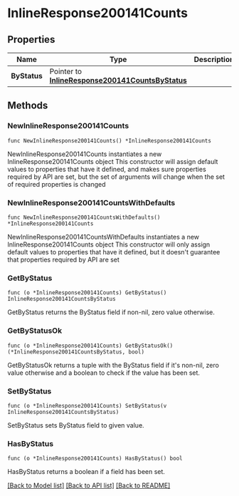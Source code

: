 # InlineResponse200141Counts

## Properties

Name | Type | Description | Notes
------------ | ------------- | ------------- | -------------
**ByStatus** | Pointer to [**InlineResponse200141CountsByStatus**](InlineResponse200141CountsByStatus.md) |  | [optional] 

## Methods

### NewInlineResponse200141Counts

`func NewInlineResponse200141Counts() *InlineResponse200141Counts`

NewInlineResponse200141Counts instantiates a new InlineResponse200141Counts object
This constructor will assign default values to properties that have it defined,
and makes sure properties required by API are set, but the set of arguments
will change when the set of required properties is changed

### NewInlineResponse200141CountsWithDefaults

`func NewInlineResponse200141CountsWithDefaults() *InlineResponse200141Counts`

NewInlineResponse200141CountsWithDefaults instantiates a new InlineResponse200141Counts object
This constructor will only assign default values to properties that have it defined,
but it doesn't guarantee that properties required by API are set

### GetByStatus

`func (o *InlineResponse200141Counts) GetByStatus() InlineResponse200141CountsByStatus`

GetByStatus returns the ByStatus field if non-nil, zero value otherwise.

### GetByStatusOk

`func (o *InlineResponse200141Counts) GetByStatusOk() (*InlineResponse200141CountsByStatus, bool)`

GetByStatusOk returns a tuple with the ByStatus field if it's non-nil, zero value otherwise
and a boolean to check if the value has been set.

### SetByStatus

`func (o *InlineResponse200141Counts) SetByStatus(v InlineResponse200141CountsByStatus)`

SetByStatus sets ByStatus field to given value.

### HasByStatus

`func (o *InlineResponse200141Counts) HasByStatus() bool`

HasByStatus returns a boolean if a field has been set.


[[Back to Model list]](../README.md#documentation-for-models) [[Back to API list]](../README.md#documentation-for-api-endpoints) [[Back to README]](../README.md)


